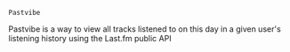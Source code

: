 `Pastvibe`

Pastvibe is a way to view all tracks listened to on this day in a given user's listening history using the Last.fm public API
